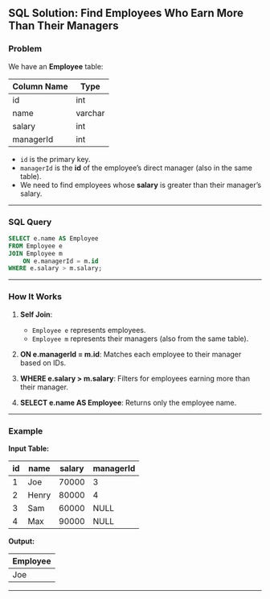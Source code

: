 ## **SQL Solution: Find Employees Who Earn More Than Their Managers**

### Problem

We have an **Employee** table:

| Column Name | Type    |
| ----------- | ------- |
| id          | int     |
| name        | varchar |
| salary      | int     |
| managerId   | int     |

* `id` is the primary key.
* `managerId` is the **id** of the employee’s direct manager (also in the same table).
* We need to find employees whose **salary** is greater than their manager’s salary.

---

### SQL Query

```sql
SELECT e.name AS Employee
FROM Employee e
JOIN Employee m
    ON e.managerId = m.id
WHERE e.salary > m.salary;
```

---

### How It Works

1. **Self Join**:

   * `Employee e` represents employees.
   * `Employee m` represents their managers (also from the same table).
2. **ON e.managerId = m.id**: Matches each employee to their manager based on IDs.
3. **WHERE e.salary > m.salary**: Filters for employees earning more than their manager.
4. **SELECT e.name AS Employee**: Returns only the employee name.

---

### Example

**Input Table:**

| id | name  | salary | managerId |
| -- | ----- | ------ | --------- |
| 1  | Joe   | 70000  | 3         |
| 2  | Henry | 80000  | 4         |
| 3  | Sam   | 60000  | NULL      |
| 4  | Max   | 90000  | NULL      |

**Output:**

| Employee |
| -------- |
| Joe      |

---

